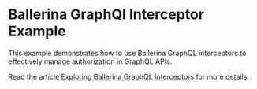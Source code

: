 # Ballerina GraphQl Interceptor Example

This example demonstrates how to use Ballerina GraphQL interceptors to effectively manage authorization in GraphQL APIs.

Read the article [Exploring Ballerina GraphQL Interceptors](https://medium.com/@madushanwmd/exploring-ballerina-graphql-interceptors-8ad939db4a93) for more details.
